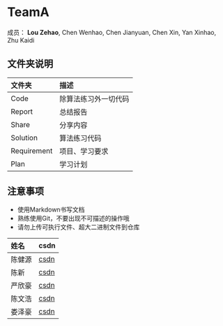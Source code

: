 # TeamA

成员： **Lou Zehao**, Chen Wenhao, Chen Jianyuan, Chen Xin, Yan Xinhao, Zhu Kaidi

## 文件夹说明

| 文件夹       | 描述              |
| :---------- | :--              |
| Code        | 除算法练习外一切代码 |
| Report      | 总结报告           |
| Share       | 分享内容           |
| Solution    | 算法练习代码       |
| Requirement | 项目、学习要求      |
| Plan        | 学习计划           |

## 注意事项

- 使用Markdown书写文档
- 熟练使用Git，不要出现不可描述的操作哦
- 请勿上传可执行文件、超大二进制文件到仓库

|姓名    | csdn | 
|:------|:------|
|陈健源|[csdn](https://blog.csdn.net/jiange702)|
|陈新|[csdn](https://blog.csdn.net/Cxinsect)|
|严欣豪|[csdn](https://blog.csdn.net/galaxyxupt)|
|陈文浩|[csdn](https://blog.csdn.net/m0_37787222)|
|娄泽豪|[csdn](https://blog.csdn.net/hepangda)|
